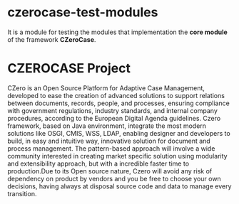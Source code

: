czerocase-test-modules
==============

It is a module for testing the modules that implementation the **core module** of the framework **CZeroCase**.


CZEROCASE Project
=================
CZero is an Open Source Platform for Adaptive Case Management, developed to ease the creation of advanced solutions
to support relations between documents, records, people, and processes, ensuring compliance with government regulations,
industry standards, and internal company procedures, according to the European Digital Agenda guidelines.
Czero framework, based on Java environment, integrate the most modern solutions like OSGI, CMIS, WSS, LDAP, 
enabling designer and developers to build, in easy and intuitive way, innovative solution for document and process management.
The pattern-based approach will involve a wide community interested in creating market specific solution using modularity and
extensibility approach, but with a incredible faster time to production.Due to its Open source nature,
Czero will avoid any risk of dependency on product by vendors and you be free to choose your own decisions,
having always at disposal source code and data to manage every transition.

